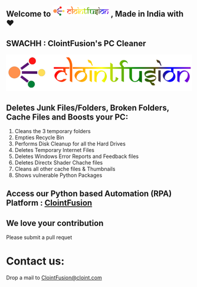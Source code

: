 ## Welcome to <img src="https://raw.githubusercontent.com/ClointFusion/Image_ICONS_GIFs/main/Cloint-LOGO-New.png" height="30"> , Made in India with &#10084;&#65039; 
## SWACHH : ClointFusion's PC Cleaner

<img src="https://raw.githubusercontent.com/ClointFusion/Image_ICONS_GIFs/main/Cloint-LOGO-New.png">

## Deletes Junk Files/Folders, Broken Folders, Cache Files and Boosts your PC:

1) Cleans the 3 temporary folders
2) Empties Recycle Bin
3) Performs Disk Cleanup for all the Hard Drives
4) Deletes Temporary Internet Files
5) Deletes Windows Error Reports and Feedback files
6) Deletes Directx Shader Chache files
7) Cleans all other cache files & Thumbnails
9) Shows vulnerable Python Packages

## Access our Python based Automation (RPA) Platform : <a href="https://pypi.org/project/ClointFusion" target='_blank'>ClointFusion</a>

## We love your contribution
Please submit a pull requet

# Contact us: 
Drop a mail to ClointFusion@cloint.com
